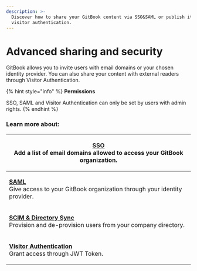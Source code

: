 ```yaml
---
description: >-
  Discover how to share your GitBook content via SSO&SAML or publish it through
  visitor authentication.
---
```


# Advanced sharing and security

GitBook allows you to invite users with email domains or your chosen identity provider. You can also share your content with external readers through Visitor Authentication.&#x20;

{% hint style="info" %}
**Permissions**

SSO, SAML and Visitor Authentication can only be set by users with admin rights.
{% endhint %}

### **Learn more about:**&#x20;

| <p><a href="sso-and-saml.md"><strong>SSO</strong> </a><br>Add a list of email domains allowed to access your GitBook organization.</p>                                        |
| ----------------------------------------------------------------------------------------------------------------------------------------------------------------------------- |
| <p><a href="saml.md"><strong>SAML</strong></a><br>Give access to your GitBook organization through your identity provider.</p>                                                |
| <p><strong></strong><a href="scim-and-directory-sync.md"><strong>SCIM &#x26; Directory Sync</strong></a><br>Provision and de-provision users from your company directory.</p> |
| <p><strong></strong><a href="visitor-authentication.md"><strong>Visitor Authentication</strong> </a><br>Grant access through JWT Token.</p>                                   |
